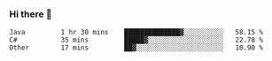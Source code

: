 ### Hi there 👋

<!--START_SECTION:waka-->

```text
Java         1 hr 30 mins    ██████████████▓░░░░░░░░░░   58.15 %
C#           35 mins         █████▓░░░░░░░░░░░░░░░░░░░   22.78 %
Other        17 mins         ██▓░░░░░░░░░░░░░░░░░░░░░░   10.90 %
```

<!--END_SECTION:waka-->

<!--
**Jonas-VanHaeken/Jonas-VanHaeken** is a ✨ _special_ ✨ repository because its `README.md` (this file) appears on your GitHub profile.

Here are some ideas to get you started:

- 🔭 I’m currently working on ...
- 🌱 I’m currently learning ...
- 👯 I’m looking to collaborate on ...
- 🤔 I’m looking for help with ...
- 💬 Ask me about ...
- 📫 How to reach me: ...
- 😄 Pronouns: ...
- ⚡ Fun fact: ...
-->

